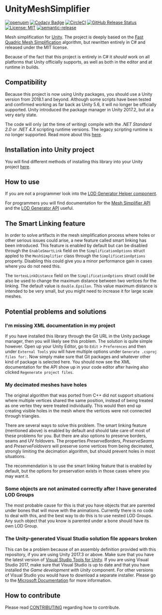 # UnityMeshSimplifier

[![openupm](https://img.shields.io/npm/v/com.whinarn.unitymeshsimplifier?label=openupm&registry_uri=https://package.openupm.com)](https://openupm.com/packages/com.whinarn.unitymeshsimplifier/)
[![Codacy Badge](https://api.codacy.com/project/badge/Grade/3c6b55bddfe64912b56e6759c642939d)](https://www.codacy.com/manual/Whinarn/UnityMeshSimplifier?utm_source=github.com&amp;utm_medium=referral&amp;utm_content=Whinarn/UnityMeshSimplifier&amp;utm_campaign=Badge_Grade)
[![CircleCI](https://img.shields.io/circleci/build/gh/Whinarn/UnityMeshSimplifier?label=circle-ci)](https://circleci.com/gh/Whinarn/UnityMeshSimplifier/tree/master)
[![GitHub Release Status](https://img.shields.io/github/workflow/status/Whinarn/UnityMeshSimplifier/Release?label=release)](https://github.com/Whinarn/UnityMeshSimplifier/actions?query=workflow%3ARelease)
[![License: MIT](https://img.shields.io/badge/License-MIT-brightgreen.svg)](https://github.com/Whinarn/UnityMeshSimplifier/blob/master/LICENSE.md)
[![semantic-release](https://img.shields.io/badge/%20%20%F0%9F%93%A6%F0%9F%9A%80-semantic--release-e10079.svg)](https://github.com/semantic-release/semantic-release)

Mesh simplification for [Unity](https://unity3d.com/). The project is deeply based on the [Fast Quadric Mesh Simplification](https://github.com/sp4cerat/Fast-Quadric-Mesh-Simplification) algorithm, but rewritten entirely in C# and released under the MIT license.

Because of the fact that this project is entirely in C# it *should* work on all platforms that Unity officially supports, as well as both in the editor and at runtime in builds.

## Compatibility

Because this project is now using Unity packages, you should use a Unity version from 2018.1 and beyond.
Although some scripts have been tested and confirmed working as far back as Unity 5.6, it will no longer be officially supported.
Unity introduced the package manager in Unity 2017.2, but at a very early state.

The code will only (at the time of writing) compile with the *.NET Standard 2.0* or *.NET 4.X* scripting runtime versions. The legacy scripting runtime is no longer supported.
Read more about this [here](https://docs.unity3d.com/2019.1/Documentation/Manual/dotnetProfileSupport.html).

## Installation into Unity project

You will find different methods of installing this library into your Unity project [here](https://github.com/Whinarn/UnityMeshSimplifier/wiki#installing).

## How to use

If you are not a programmer look into the [LOD Generator Helper component](https://github.com/Whinarn/UnityMeshSimplifier/wiki/LOD-Generator-Helper-component).

For programmers you will find documentation for the [Mesh Simplifier API](https://github.com/Whinarn/UnityMeshSimplifier/wiki/Mesh-Simplifier-API) and the [LOD Generator API](https://github.com/Whinarn/UnityMeshSimplifier/wiki/LOD-Generator-API) useful.

## The Smart Linking feature

In order to solve artifacts in the mesh simplification process where holes or other serious issues could arise, a new feature called smart linking has been introduced. This feature is enabled by default but can be disabled through the `EnableSmartLink` field on the `SimplificationOptions` struct appled to the `MeshSimplifier` class through the `SimplificationOptions` property. Disabling this could give you a minor performance gain in cases where you do not need this.

The `VertexLinkDistance` field on the `SimplificationOptions` struct could be also be used to change the maximum distance between two vertices for the linking. The default value is `double.Epsilon`. This value maximum distance is intended to be very small, but you might need to increase it for large scale meshes.

## Potential problems and solutions

### I'm missing XML documentation in my project

If you have installed this library through the Git URL in the Unity package manager, then you will likely see this problem.
The solution is quite simple however. Open up your Unity Editor, go to `Edit` > `Preferences` and then under `External Tools` you will have multiple options under `Generate .csproj files for:`. Now simply make sure that Git packages and whatever other kind of package is selected here. You should now see the XML documentation for the API show up in your code editor after having also clicked `Regenerate project files`.

### My decimated meshes have holes

The original algorithm that was ported from C++ did not support situations where multiple vertices shared the same position, instead of being treated as one vertex they were treated individually. This would then end up creating visible holes in the mesh where the vertices were not connected through triangles.

There are several ways to solve this problem. The smart linking feature (mentioned above) is enabled by default and should take care of most of these problems for you. But there are also options to preserve borders, seams and UV foldovers. The properties *PreserveBorders*, *PreserveSeams* and *PreserveFoldovers* will preserve some vertices from being decimated, strongly limiting the decimation algorithm, but should prevent holes in most situations.

The recommendation is to use the smart linking feature that is enabled by default, but the options for preservation exists in those cases where you may want it.

### Some objects are not animated correctly after I have generated LOD Groups

The most probable cause for this is that you have objects that are parented under bones that will move with the animations. Currently there is no code to deal with this, and the best way to do this is to use nested LOD Groups. Any such object that you know is parented under a bone should have its own LOD Group.

### The Unity-generated Visual Studio solution file appears broken

This can be a problem because of an assembly definition provided with this repository, if you are using Unity 2017.3 or above. Make sure that you have the latest version of [Visual Studio Tools for Unity](https://www.visualstudio.com/vs/unity-tools/). If you are using Visual Studio 2017, make sure that Visual Studio is up to date and that you have installed the *Game development with Unity* component. For other versions of Visual Studio you would have to download a separate installer. Please go to the [Microsoft Documentation](https://docs.microsoft.com/en-us/visualstudio/cross-platform/getting-started-with-visual-studio-tools-for-unity) for more information.

## How to contribute

Please read [CONTRIBUTING](https://github.com/Whinarn/UnityMeshSimplifier/blob/master/CONTRIBUTING.md) regarding how to contribute.
